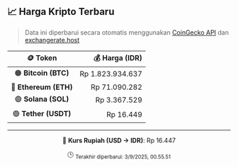 

<!-- HARGA_KRIPTO -->
## 📈 Harga Kripto Terbaru

> Data ini diperbarui secara otomatis menggunakan [CoinGecko API](https://www.coingecko.com/) dan [exchangerate.host](https://exchangerate.host/)

<div align="center">

| 🪙 Token | 💰 Harga (IDR) |
|:------:|---------------:|
| 🟠 **Bitcoin (BTC)**   | Rp 1.823.934.637 |
| 🔵 **Ethereum (ETH)**  | Rp 71.090.282 |
| 🟣 **Solana (SOL)**    | Rp 3.367.529 |
| 🟢 **Tether (USDT)**   | Rp 16.449 |

---

💱 **Kurs Rupiah (USD → IDR)**: Rp 16.447

🕒 <sub>Terakhir diperbarui: 3/9/2025, 00.55.51</sub>

</div>
<!-- /HARGA_KRIPTO -->